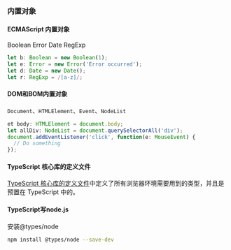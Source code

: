 ### 内置对象
#### ECMAScript 内置对象
Boolean  Error  Date  RegExp

```ts
let b: Boolean = new Boolean(1);
let e: Error = new Error('Error occurred');
let d: Date = new Date();
let r: RegExp = /[a-z]/;
```

#### DOM和BOM内置对象
`Document`、`HTMLElement`、`Event`、`NodeList`

```ts
et body: HTMLElement = document.body;
let allDiv: NodeList = document.querySelectorAll('div');
document.addEventListener('click', function(e: MouseEvent) {
  // Do something
});
```

#### TypeScript 核心库的定义文件
[TypeScript 核心库的定义文件](https://github.com/Microsoft/TypeScript/tree/master/src/lib)中定义了所有浏览器环境需要用到的类型，并且是预置在 TypeScript 中的。

#### TypeScript写node.js
安装@types/node

```bash
npm install @types/node --save-dev
```